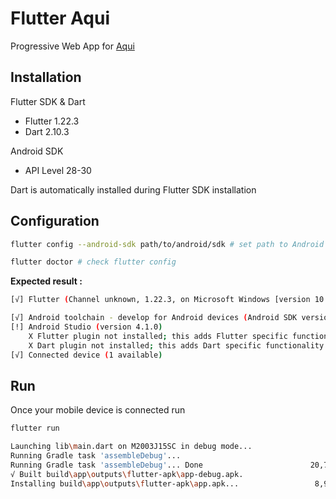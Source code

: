 # Flutter Aqui

Progressive Web App for [Aqui](https://aqui.e-node.net)

## Installation

Flutter SDK & Dart

* Flutter  1.22.3
* Dart 2.10.3

Android SDK
* API Level 28-30

Dart is automatically installed during Flutter SDK installation

## Configuration

```bash
flutter config --android-sdk path/to/android/sdk # set path to Android SDk for Flutter
```


```bash
flutter doctor # check flutter config
```
**Expected result :**
```bash
[√] Flutter (Channel unknown, 1.22.3, on Microsoft Windows [version 10.0.18363.1256], locale fr-FR)

[√] Android toolchain - develop for Android devices (Android SDK version 30.0.3)
[!] Android Studio (version 4.1.0)
    X Flutter plugin not installed; this adds Flutter specific functionality.
    X Dart plugin not installed; this adds Dart specific functionality.
[√] Connected device (1 available)
```

## Run
Once your mobile device is connected run 
```bash
flutter run
```
```bash
Launching lib\main.dart on M2003J15SC in debug mode...
Running Gradle task 'assembleDebug'...
Running Gradle task 'assembleDebug'... Done                        20,7s
√ Built build\app\outputs\flutter-apk\app-debug.apk.
Installing build\app\outputs\flutter-apk\app.apk...                 8,9s
```
